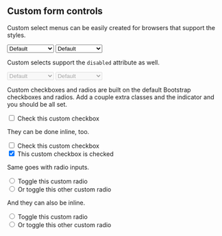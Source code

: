## Custom form controls

Custom select menus can be easily created for browsers that support the styles.


<select class="custom-select">
  <option>Default</option>
  <option>First option</option>
  <option>Another option</option>
  <option>Alternative</option>
  <option>Last one</option>
</select>

<select class="custom-select custom-select-sm">
  <option>Default</option>
  <option>First option</option>
  <option>Another option</option>
  <option>Alternative</option>
  <option>Last one</option>
</select>

Custom selects support the `disabled` attribute as well.

<select class="custom-select" disabled>
  <option>Default</option>
  <option>First option</option>
  <option>Another option</option>
  <option>Alternative</option>
  <option>Last one</option>
</select>

<select class="custom-select custom-select-sm" disabled>
  <option>Default</option>
  <option>First option</option>
  <option>Another option</option>
  <option>Alternative</option>
  <option>Last one</option>
</select>

Custom checkboxes and radios are built on the default Bootstrap checkboxes and radios. Add a couple extra classes and the indicator and you should be all set.

<div class="form-check custom-control custom-checkbox">
  <label class="form-check-label">
    <input class="form-check-input" type="checkbox">
    <span class="custom-control-indicator"></span>
    Check this custom checkbox
  </label>
</div>

They can be done inline, too.

<div class="checkbox-inline custom-control custom-checkbox">
  <label>
    <input type="checkbox">
    <span class="custom-control-indicator"></span>
    Check this custom checkbox
  </label>
</div>
<div class="checkbox-inline custom-control custom-checkbox">
  <label>
    <input type="checkbox" checked>
    <span class="custom-control-indicator"></span>
    This custom checkbox is checked
  </label>
</div>

Same goes with radio inputs.

<div class="radio custom-control custom-radio">
  <label>
    <input type="radio" id="radio1" name="radio">
    <span class="custom-control-indicator"></span>
    Toggle this custom radio
  </label>
</div>
<div class="radio custom-control custom-radio">
  <label>
    <input type="radio" id="radio2" name="radio">
    <span class="custom-control-indicator"></span>
    Or toggle this other custom radio
  </label>
</div>

And they can also be inline.

<div class="radio-inline custom-control custom-radio">
  <label>
    <input type="radio" id="radio1" name="radio">
    <span class="custom-control-indicator"></span>
    Toggle this custom radio
  </label>
</div>
<div class="radio-inline custom-control custom-radio">
  <label>
    <input type="radio" id="radio2" name="radio">
    <span class="custom-control-indicator"></span>
    Or toggle this other custom radio
  </label>
</div>
